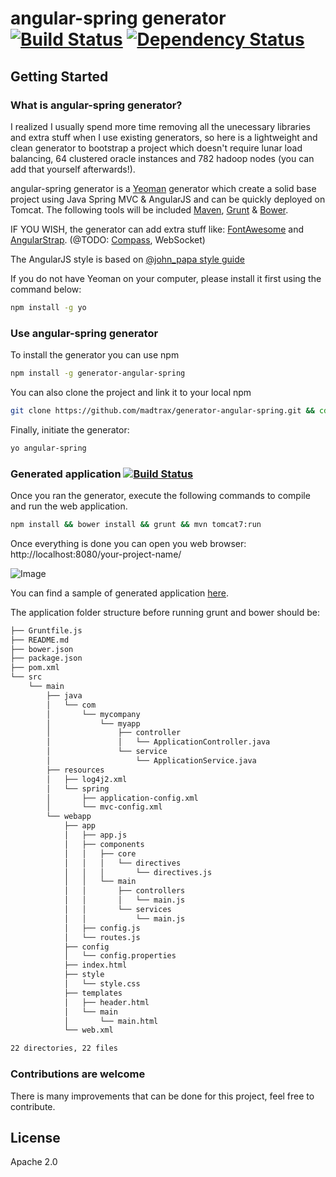 # angular-spring generator [![Build Status](https://secure.travis-ci.org/madtrax/generator-angular-spring.png?branch=master)](https://travis-ci.org/madtrax/generator-angular-spring) [![Dependency Status](https://david-dm.org/madtrax/generator-angular-spring.svg)](https://david-dm.org/madtrax/generator-angular-spring.svg)

## Getting Started

### What is angular-spring generator?

I realized I usually spend more time removing all the unecessary libraries and extra stuff when I use existing generators, so here is a lightweight and clean generator to bootstrap a project which doesn't require lunar load balancing, 64 clustered oracle instances and 782 hadoop nodes (you can add that yourself afterwards!).

angular-spring generator is a [Yeoman](http://yeoman.io) generator which create a solid base project using Java Spring MVC & AngularJS and can be quickly deployed on Tomcat. The following tools will be included [Maven](http://maven.apache.org), [Grunt](http://gruntjs.com) & [Bower](http://bower.io).

IF YOU WISH, the generator can add extra stuff like: [FontAwesome](http://fortawesome.github.io/Font-Awesome/) and [AngularStrap](http://mgcrea.github.io/angular-strap/).
(@TODO: [Compass](http://compass-style.org/), WebSocket)

The AngularJS style is based on [@john_papa style guide](https://github.com/johnpapa/angularjs-styleguide)

If you do not have Yeoman on your computer, please install it first using the command below:

```bash
npm install -g yo
```

### Use angular-spring generator

To install the generator you can use npm

```bash
npm install -g generator-angular-spring
```

You can also clone the project and link it to your local npm

```bash
git clone https://github.com/madtrax/generator-angular-spring.git && cd ./generator-angular-spring && sudo npm link
```

Finally, initiate the generator:

```bash
yo angular-spring
```

### Generated application [![Build Status](https://travis-ci.org/madtrax/sample-angular-spring.svg?branch=master)](https://travis-ci.org/madtrax/sample-angular-spring)

Once you ran the generator, execute the following commands to compile and run the web application.

```bash
npm install && bower install && grunt && mvn tomcat7:run
```

Once everything is done you can open you web browser: http://localhost:8080/your-project-name/

![Image](http://imagizer.imageshack.us/a/img537/8286/EBBZOM.png)

You can find a sample of generated application [here](https://github.com/madtrax/sample-angular-spring). 

The application folder structure before running grunt and bower should be:

```bash
├── Gruntfile.js
├── README.md
├── bower.json
├── package.json
├── pom.xml
└── src
    └── main
        ├── java
        │   └── com
        │       └── mycompany
        │           └── myapp
        │               ├── controller
        │               │   └── ApplicationController.java
        │               └── service
        │                   └── ApplicationService.java
        ├── resources
        │   ├── log4j2.xml
        │   └── spring
        │       ├── application-config.xml
        │       └── mvc-config.xml
        └── webapp
            ├── app
            │   ├── app.js
            │   ├── components
            │   │   ├── core
            │   │   │   └── directives
            │   │   │       └── directives.js
            │   │   └── main
            │   │       ├── controllers
            │   │       │   └── main.js
            │   │       └── services
            │   │           └── main.js
            │   ├── config.js
            │   └── routes.js
            ├── config
            │   └── config.properties
            ├── index.html
            ├── style
            │   └── style.css
            ├── templates
            │   ├── header.html
            │   └── main
            │       └── main.html
            └── web.xml

22 directories, 22 files
```

### Contributions are welcome

There is many improvements that can be done for this project, feel free to contribute.

## License

Apache 2.0